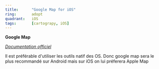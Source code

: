 ```yaml
---
title:      "Google Map for iOS"
ring:       adopt
quadrant:   iOS
tags:       [cartograpy, iOS]
---
```


<p><b>Google Map</b></p>
<em><a href="https://developers.google.com/maps/documentation/ios-sdk/config?hl=fr">Documentation officiel</a></em>
<p> Il est préférable d'utiliser les outils natif des OS. Donc google map sera le plus recommandé sur Android mais sur iOS on lui préferera Apple Map
</p>